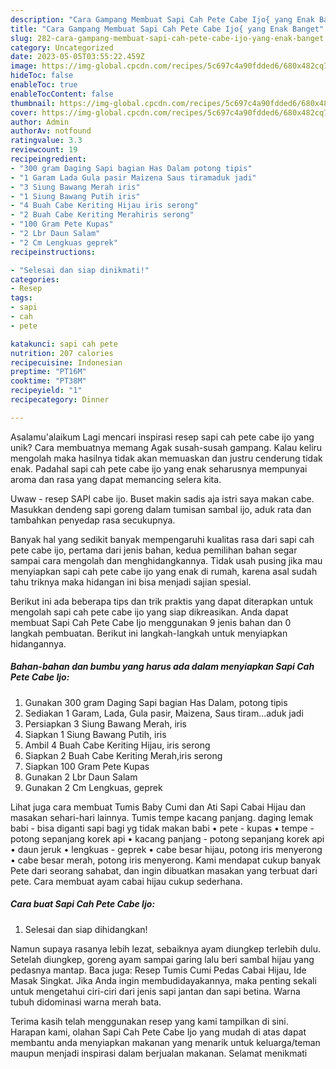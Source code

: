 ```yaml
---
description: "Cara Gampang Membuat Sapi Cah Pete Cabe Ijo{ yang Enak Banget"
title: "Cara Gampang Membuat Sapi Cah Pete Cabe Ijo{ yang Enak Banget"
slug: 282-cara-gampang-membuat-sapi-cah-pete-cabe-ijo-yang-enak-banget
category: Uncategorized
date: 2023-05-05T03:55:22.459Z
image: https://img-global.cpcdn.com/recipes/5c697c4a90fdded6/680x482cq70/sapi-cah-pete-cabe-ijo-foto-resep-utama.jpg
hideToc: false
enableToc: true
enableTocContent: false
thumbnail: https://img-global.cpcdn.com/recipes/5c697c4a90fdded6/680x482cq70/sapi-cah-pete-cabe-ijo-foto-resep-utama.jpg
cover: https://img-global.cpcdn.com/recipes/5c697c4a90fdded6/680x482cq70/sapi-cah-pete-cabe-ijo-foto-resep-utama.jpg
author: Admin
authorAv: notfound
ratingvalue: 3.3
reviewcount: 19
recipeingredient:
- "300 gram Daging Sapi bagian Has Dalam potong tipis"
- "1 Garam Lada Gula pasir Maizena Saus tiramaduk jadi"
- "3 Siung Bawang Merah iris"
- "1 Siung Bawang Putih iris"
- "4 Buah Cabe Keriting Hijau iris serong"
- "2 Buah Cabe Keriting Merahiris serong"
- "100 Gram Pete Kupas"
- "2 Lbr Daun Salam"
- "2 Cm Lengkuas geprek"
recipeinstructions:

- "Selesai dan siap dinikmati!"
categories:
- Resep
tags:
- sapi
- cah
- pete

katakunci: sapi cah pete 
nutrition: 207 calories
recipecuisine: Indonesian
preptime: "PT16M"
cooktime: "PT38M"
recipeyield: "1"
recipecategory: Dinner

---
```



Asalamu'alaikum Lagi mencari inspirasi resep sapi cah pete cabe ijo yang unik? Cara membuatnya memang Agak susah-susah gampang. Kalau keliru mengolah maka hasilnya tidak akan memuaskan dan justru cenderung tidak enak. Padahal sapi cah pete cabe ijo yang enak seharusnya mempunyai aroma dan rasa yang dapat memancing selera kita.


Uwaw - resep SAPI cabe ijo. Buset makin sadis aja istri saya makan cabe. Masukkan dendeng sapi goreng dalam tumisan sambal ijo, aduk rata dan tambahkan penyedap rasa secukupnya.

Banyak hal yang sedikit banyak mempengaruhi kualitas rasa dari sapi cah pete cabe ijo, pertama dari jenis bahan, kedua pemilihan bahan segar sampai cara mengolah dan menghidangkannya. Tidak usah pusing jika mau menyiapkan sapi cah pete cabe ijo yang enak di rumah, karena asal sudah tahu triknya maka hidangan ini bisa menjadi sajian spesial.


Berikut ini ada beberapa tips dan trik praktis yang dapat diterapkan untuk mengolah sapi cah pete cabe ijo yang siap dikreasikan. Anda dapat membuat Sapi Cah Pete Cabe Ijo menggunakan 9 jenis bahan dan 0 langkah pembuatan. Berikut ini langkah-langkah untuk menyiapkan hidangannya.

<!--inarticleads1-->

##### Bahan-bahan dan bumbu yang harus ada dalam menyiapkan Sapi Cah Pete Cabe Ijo:

1. Gunakan 300 gram Daging Sapi bagian Has Dalam, potong tipis
1. Sediakan 1 Garam, Lada, Gula pasir, Maizena, Saus tiram...aduk jadi
1. Persiapkan 3 Siung Bawang Merah, iris
1. Siapkan 1 Siung Bawang Putih, iris
1. Ambil 4 Buah Cabe Keriting Hijau, iris serong
1. Siapkan 2 Buah Cabe Keriting Merah,iris serong
1. Siapkan 100 Gram Pete Kupas
1. Gunakan 2 Lbr Daun Salam
1. Gunakan 2 Cm Lengkuas, geprek


Lihat juga cara membuat Tumis Baby Cumi dan Ati Sapi Cabai Hijau dan masakan sehari-hari lainnya. Tumis tempe kacang panjang. daging lemak babi - bisa diganti sapi bagi yg tidak makan babi • pete - kupas • tempe - potong sepanjang korek api • kacang panjang - potong sepanjang korek api • daun jeruk • lengkuas - geprek • cabe besar hijau, potong iris menyerong • cabe besar merah, potong iris menyerong. Kami mendapat cukup banyak Pete dari seorang sahabat, dan ingin dibuatkan masakan yang terbuat dari pete. Cara membuat ayam cabai hijau cukup sederhana. 

<!--inarticleads2-->

##### Cara buat Sapi Cah Pete Cabe Ijo:


1. Selesai dan siap dihidangkan!

Namun supaya rasanya lebih lezat, sebaiknya ayam diungkep terlebih dulu. Setelah diungkep, goreng ayam sampai garing lalu beri sambal hijau yang pedasnya mantap. Baca juga: Resep Tumis Cumi Pedas Cabai Hijau, Ide Masak Singkat. Jika Anda ingin membudidayakannya, maka penting sekali untuk mengetahui ciri-ciri dari jenis sapi jantan dan sapi betina. Warna tubuh didominasi warna merah bata. 

Terima kasih telah menggunakan resep yang kami tampilkan di sini. Harapan kami, olahan Sapi Cah Pete Cabe Ijo yang mudah di atas dapat membantu anda menyiapkan makanan yang menarik untuk keluarga/teman maupun menjadi inspirasi dalam berjualan makanan. Selamat menikmati
